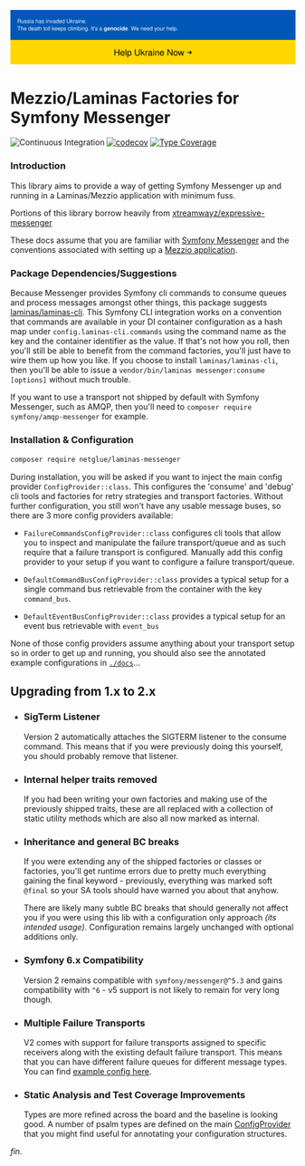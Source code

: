 [![Stand With Ukraine](https://raw.githubusercontent.com/vshymanskyy/StandWithUkraine/main/banner2-direct.svg)](https://vshymanskyy.github.io/StandWithUkraine)

# Mezzio/Laminas Factories for Symfony Messenger

![Continuous Integration](https://github.com/netglue/laminas-messenger/workflows/Continuous%20Integration/badge.svg)
[![codecov](https://codecov.io/gh/netglue/laminas-messenger/branch/main/graph/badge.svg)](https://codecov.io/gh/netglue/laminas-messenger)
[![Type Coverage](https://shepherd.dev/github/netglue/laminas-messenger/coverage.svg)](https://shepherd.dev/github/netglue/laminas-messenger)
### Introduction

This library aims to provide a way of getting Symfony Messenger up and running in a Laminas/Mezzio application with minimum fuss.

Portions of this library borrow heavily from [xtreamwayz/expressive-messenger](https://github.com/xtreamwayz/expressive-messenger)

These docs assume that you are familiar with [Symfony Messenger](https://symfony.com/doc/current/messenger.html) and the conventions associated with setting up a [Mezzio application](https://docs.mezzio.dev/mezzio/).

### Package Dependencies/Suggestions

Because Messenger provides Symfony cli commands to consume queues and process messages amongst other things, this package suggests [laminas/laminas-cli](https://github.com/laminas/laminas-cli). This Symfony CLI integration works on a convention that commands are available in your DI container configuration as a hash map under `config.laminas-cli.commands` using the command name as the key and the container identifier as the value. If that's not how you roll, then you'll still be able to benefit from the command factories, you'll just have to wire them up how you like. If you choose to install `laminas/laminas-cli`, then you'll be able to issue a `vendor/bin/laminas messenger:consume [options]` without much trouble.

If you want to use a transport not shipped by default with Symfony Messenger, such as AMQP, then you'll need to `composer require symfony/amqp-messenger` for example.

### Installation & Configuration

```bash
composer require netglue/laminas-messenger
```

During installation, you will be asked if you want to inject the main config provider `ConfigProvider::class`. This
configures the 'consume' and 'debug' cli tools and factories for retry strategies and transport factories.
Without further configuration, you still won't have any usable message buses, so there are 3 more config providers
available:

- `FailureCommandsConfigProvider::class` configures cli tools that allow you to inspect and manipulate the failure
  transport/queue and as such require that a failure transport is configured. Manually add this config provider to your
  setup if you want to configure a failure transport/queue.
  
- `DefaultCommandBusConfigProvider::class` provides a typical setup for a single command bus retrievable from the
  container with the key `command_bus`.
  
- `DefaultEventBusConfigProvider::class` provides a typical setup for an event bus retrievable with `event_bus`

None of those config providers assume anything about your transport setup so in order to get up and running, you should
also see the annotated example configurations in [`./docs`](./docs)…

## Upgrading from 1.x to 2.x

- ### SigTerm Listener
  Version 2 automatically attaches the SIGTERM listener to the consume command. This means that if you were previously doing this yourself, you should probably remove that listener.
- ### Internal helper traits removed
  If you had been writing your own factories and making use of the previously shipped traits, these are all replaced with a collection of static utility methods which are also all now marked as internal.
- ### Inheritance and general BC breaks
  If you were extending any of the shipped factories or classes or factories, you'll get runtime errors due to pretty much everything gaining the final keyword - previously, everything was marked soft `@final` so your SA tools should have warned you about that anyhow.

  There are likely many subtle BC breaks that should generally not affect you if you were using this lib with a configuration only approach _(its intended usage)_. Configuration remains largely unchanged with optional additions only.
- ### Symfony 6.x Compatibility
  Version 2 remains compatible with `symfony/messenger@^5.3` and gains compatibility with `^6` - v5 support is not likely to remain for very long though.
- ### Multiple Failure Transports
  V2 comes with support for failure transports assigned to specific receivers along with  the existing default failure transport. This means that you can have different failure queues for different message types. You can find [example config here](./docs/example-failure-transports.php).
- ### Static Analysis and Test Coverage Improvements
  Types are more refined across the board and the baseline is looking good. A number of psalm types are defined on the main [ConfigProvider](./src/ConfigProvider.php) that you might find useful for annotating your configuration structures.

_fin._
